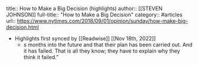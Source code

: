 title:: How to Make a Big Decision (highlights)
author:: [[STEVEN JOHNSON]]
full-title:: "How to Make a Big Decision"
category:: #articles
url:: https://www.nytimes.com/2018/09/01/opinion/sunday/how-make-big-decision.html

- Highlights first synced by [[Readwise]] [[Nov 18th, 2022]]
	- s months into the future and that their plan has been carried out. And it has failed. That is all they know; they have to explain why they think it failed.”